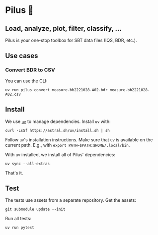 # Pilus 🦠

## Load, analyze, plot, filter, classify, ...

Pilus is your one-stop toolbox for SBT data files (IQS, BDR, etc.).

## Use cases

### Convert BDR to CSV

You can use the CLI:

```shell
uv run pilus convert measure-bb2221028-A02.bdr measure-bb2221028-A02.csv
```

## Install

We use [`uv`](https://docs.astral.sh/uv/) to manage dependencies. Install `uv` with:

```shell
curl -LsSf https://astral.sh/uv/install.sh | sh
```

Follow `uv`'s installation instructions.
Make sure that `uv` is available on the current path.
E.g., with `export PATH=$PATH:$HOME/.local/bin`.

With `uv` installed, we install all of Pilus' dependencies:

```shell
uv sync --all-extras
```

That's it.

## Test

The tests use assets from a separate repository. Get the assets:

```shell
git submodule update --init
```

Run all tests:

```shell
uv run pytest
```
